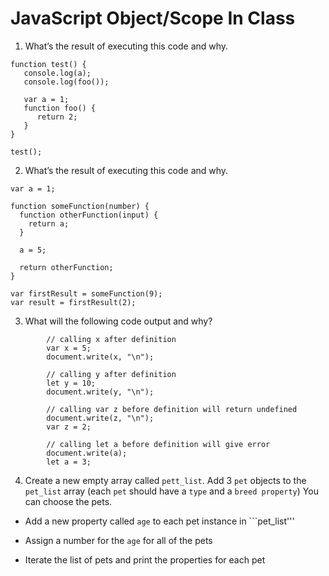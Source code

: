 # JavaScript Object/Scope In Class

1. What’s the result of executing this code and why.
  ```
  function test() {
     console.log(a);
     console.log(foo());
     
     var a = 1;
     function foo() {
        return 2;
     }
  }
  
  test();
  ```

2. What’s the result of executing this code and why.
  ```
  var a = 1; 
  
  function someFunction(number) {
    function otherFunction(input) {
      return a;
    }
    
    a = 5;
    
    return otherFunction;
  }
  
  var firstResult = someFunction(9);
  var result = firstResult(2);
  ```
3. What will the following code output and why?

```
        // calling x after definition 
        var x = 5; 
        document.write(x, "\n"); 
  
        // calling y after definition  
        let y = 10; 
        document.write(y, "\n"); 
  
        // calling var z before definition will return undefined 
        document.write(z, "\n"); 
        var z = 2; 
  
        // calling let a before definition will give error 
        document.write(a); 
        let a = 3;
```

4. Create a new empty array called ```pett_list```. Add 3 ```pet``` objects to the ```pet_list``` array (each ```pet``` should have a ```type``` and a ```breed property```) You can choose the pets.

* Add a new property called ```age``` to each pet instance in ```pet_list'''

* Assign a number for the ```age``` for all of the pets

* Iterate the list of pets and print the properties for each pet


